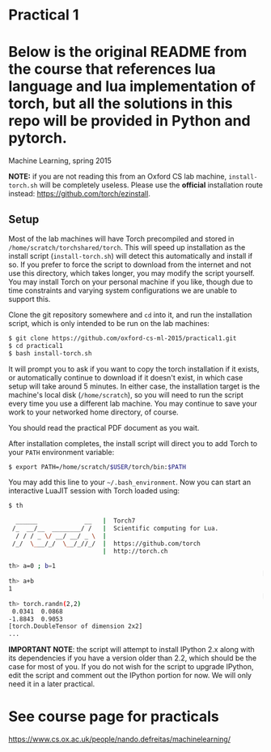 # Practical 1

# Below is the original README from the course that references lua language and lua implementation of torch, but all the solutions in this repo will be provided in Python and pytorch.
Machine Learning, spring 2015

**NOTE:** if you are not reading this from an Oxford CS lab machine, `install-torch.sh` will be completely useless. Please use the **official** installation route instead: <https://github.com/torch/ezinstall>.

## Setup
Most of the lab machines will have Torch precompiled and stored in `/home/scratch/torchshared/torch`. This will speed up installation as the install script (`install-torch.sh`) will detect this automatically and install if so. If you prefer to force the script to download from the internet and not use this directory, which takes longer, you may modify the script yourself. You may install Torch on your personal machine if you like, though due to time constraints and varying system configurations we are unable to support this.

Clone the git repository somewhere and `cd` into it, and run the installation script, which is only intended to be run on the lab machines:
```sh
$ git clone https://github.com/oxford-cs-ml-2015/practical1.git
$ cd practical1
$ bash install-torch.sh
```
It will prompt you to ask if you want to copy the torch installation if it exists, or automatically continue to download if it doesn't exist, in which case setup will take around 5 minutes. In either case, the installation target is the machine's local disk (`/home/scratch`), so you will need to run the script every time you use a different lab machine. You may continue to save your work to your networked home directory, of course.

You should read the practical PDF document as you wait.

After installation completes, the install script will direct you to add Torch to your `PATH` environment variable:
```sh
$ export PATH=/home/scratch/$USER/torch/bin:$PATH
```
You may add this line to your `~/.bash_environment`.
Now you can start an interactive LuaJIT session with Torch loaded using:
```sh
$ th
 
  ______             __   |  Torch7                                   
 /_  __/__  ________/ /   |  Scientific computing for Lua.         
  / / / _ \/ __/ __/ _ \  |                                           
 /_/  \___/_/  \__/_//_/  |  https://github.com/torch   
                          |  http://torch.ch            
	
th> a=0 ; b=1
                                                                      [0.0001s]	
th> a+b
1	
                                                                      [0.0001s]	
th> torch.randn(2,2)
 0.0341  0.0868
-1.8843  0.9053
[torch.DoubleTensor of dimension 2x2]
...
```

**IMPORTANT NOTE**: the script will attempt to install IPython 2.x along with its dependencies if you have a version older than 2.2, which should be the case for most of you. If you do not wish for the script to upgrade IPython, edit the script and comment out the IPython portion for now. We will only need it in a later practical.

# See course page for practicals
<https://www.cs.ox.ac.uk/people/nando.defreitas/machinelearning/>


